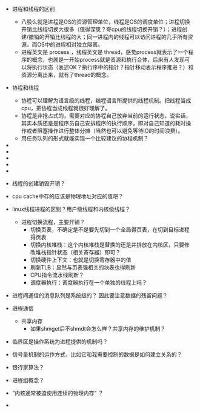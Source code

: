 - 进程和线程的区别
  - 八股么就是进程是OS的资源管理单位，线程是OS的调度单位；进程切换开销比线程切换大很多（值得深思？夸cpu的线程切换开销？）；进程创建/撤销的开销比线程的大；同一进程内的线程可以访问进程的几乎所有资源，而OS中的进程相对独立隔离。
  - 进程英文是 process ，线程英文是 thread，感觉process就表示了一个程序的概念，也就是一开始process就是资源和执行合体，后来有人发现可以将执行状态（表述OK？执行序中的指针？指针移动表示程序推进？）和资源分离出来，就有了thread的概念。
- 协程和线程
  - 协程可以理解为语言级的线程，编程语言所提供的线程机制。把线程当成cpu，把协程当成线程就很好理解了。
  - 协程是非抢占式的，需要对应的协程自己放弃当前的运行状态，说实话，其实本质还是是程序员自己安排程序的执行顺序，即对自己知道的耗时操作或者阻塞操作进行整体分摊（当然也可以避免等待IO的时间浪费）。
  - 用任务队列的形式就能实现一个比较建议的协程机制？

- 

- 

- 

- 
- 

- 线程的创建销毁开销？
- cpu cache中存的应该是物理地址对应的值吧？
- linux线程进程的区别？用户级线程和内核级线程？
  - 进程切换流程，主要开销？
    - 切换页表，不确定是不是要先切到一个全局得页表，在切到目标进程得页表
    - 切换内核堆栈：这个内核堆栈是替换的还是并排放在内核区，只要修改堆栈指针状态（相关寄存器）即可？
    - 切换硬件上下文：也就是切换寄存器中的值
    - 刷新TLB：显然与页表强相关的块表也得刷新
    - CPU指令流水线刷新？
    - 调度器执行：调度器执行在一个单独的线程上吗？
- 进程间通信的消息队列是系统级的？ 因此要注意数据的残留问题？
- 进程通信
  - 共享内存
    - 如果shmget后不shmdt会怎么样？共享内存的维护机制？
- 临界区是操作系统为进程提供的机制吗？
- 信号量机制的运作方式，比如它和我需要控制的数据是如何建立关系的？
- 银行家算法？
- 进程组概念？
- ”内核通常被迫使用连续的物理内存“ ？
- 